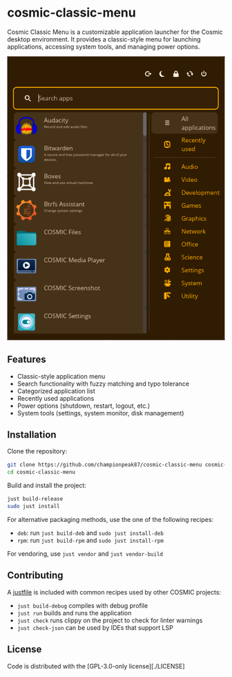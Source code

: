# cosmic-classic-menu

Cosmic Classic Menu is a customizable application launcher for the Cosmic desktop environment. It provides a classic-style menu for launching applications, accessing system tools, and managing power options.

![COSMIC Classic Menu Screenshot](cosmic-classic-menu.png)

## Features

- Classic-style application menu
- Search functionality with fuzzy matching and typo tolerance
- Categorized application list
- Recently used applications
- Power options (shutdown, restart, logout, etc.)
- System tools (settings, system monitor, disk management)

## Installation 

Clone the repository:

```bash
git clone https://github.com/championpeak87/cosmic-classic-menu cosmic-classic-menu
cd cosmic-classic-menu
```

Build and install the project:

```bash
just build-release
sudo just install
```

For alternative packaging methods, use the one of the following recipes:

- `deb`: run `just build-deb` and `sudo just install-deb`
- `rpm`: run `just build-rpm` and `sudo just install-rpm`

For vendoring, use `just vendor` and `just vendor-build`

## Contributing

A [justfile](./justfile) is included with common recipes used by other COSMIC projects:

- `just build-debug` compiles with debug profile
- `just run` builds and runs the application
- `just check` runs clippy on the project to check for linter warnings
- `just check-json` can be used by IDEs that support LSP

## License

Code is distributed with the [GPL-3.0-only license][./LICENSE]

